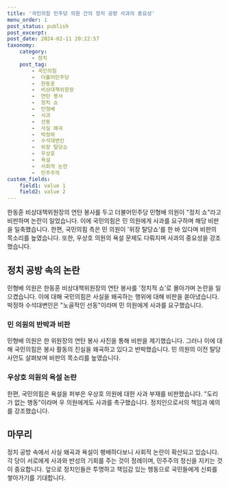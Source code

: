```yaml
---
title: '국민의힘 민주당 의원 간의 정치 공방 사과의 중요성'
menu_order: 1
post_status: publish
post_excerpt: 
post_date: 2024-02-11 20:22:57
taxonomy:
    category:
        - 정치
    post_tag:
        - 국민의힘
        -  더불어민주당
        -  한동훈
        -  비상대책위원장
        -  연탄 봉사
        -  정치 쇼
        -  민형배
        -  사과
        -  선동
        -  사실 왜곡
        -  박정하
        -  수석대변인
        -  위장 탈당쇼
        -  우상호
        -  욕설
        -  사회적 논란
        -  민주주의
custom_fields:
    field1: value 1
    field2: value 2
---
```


한동훈 비상대책위원장의 연탄 봉사를 두고 더불어민주당 민형배 의원이 "정치 쇼"라고 비판하며 논란이 일었습니다. 이에 국민의힘은 민 의원에게 사과를 요구하며 해당 비판을 일축했습니다. 한편, 국민의힘 측은 민 의원이 '위장 탈당쇼'를 한 바 있다며 비판의 목소리를 높였습니다. 또한, 우상호 의원의 욕설 문제도 다뤄지며 사과의 중요성을 강조했습니다.
## 정치 공방 속의 논란
민형배 의원은 한동훈 비상대책위원장의 연탄 봉사를 '정치적 쇼'로 몰아가며 논란을 일으켰습니다. 이에 대해 국민의힘은 사실을 왜곡하는 행위에 대해 비판을 쏟아냈습니다. 박정하 수석대변인은 "노골적인 선동"이라며 민 의원에게 사과를 요구했습니다.
### 민 의원의 반박과 비판
민형배 의원은 한 위원장의 연탄 봉사 사진을 통해 비판을 제기했습니다. 그러나 이에 대해 국민의힘은 봉사 활동의 진실을 왜곡하고 있다고 반박했습니다. 민 의원의 이전 탈당 사안도 살펴보며 비판의 목소리를 높였습니다.
### 우상호 의원의 욕설 논란
한편, 국민의힘은 욕설을 퍼부은 우상호 의원에 대한 사과 부재를 비판했습니다. "도리가 없는 행동"이라며 우 의원에게도 사과를 촉구했습니다. 정치인으로서의 책임과 예의를 강조했습니다.
## 마무리
정치 공방 속에서 사실 왜곡과 욕설이 팽배하다보니 사회적 논란이 확산되고 있습니다. 각 당이 서로에게 사과와 반성의 기회를 주는 것이 정례이며, 민주주의 정신을 지키는 것이 중요합니다. 앞으로 정치인들은 투명하고 책임감 있는 행동으로 국민들에게 신뢰를 쌓아가기를 기대합니다.
